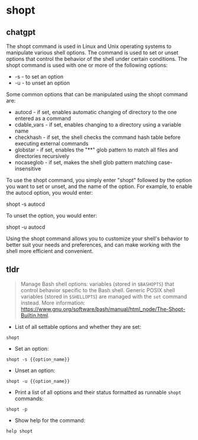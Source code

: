 # shopt 
## chatgpt 
The shopt command is used in Linux and Unix operating systems to manipulate various shell options. The command is used to set or unset options that control the behavior of the shell under certain conditions. The shopt command is used with one or more of the following options:

- -s - to set an option
- -u - to unset an option

Some common options that can be manipulated using the shopt command are:

- autocd - if set, enables automatic changing of directory to the one entered as a command
- cdable_vars - if set, enables changing to a directory using a variable name
- checkhash - if set, the shell checks the command hash table before executing external commands
- globstar - if set, enables the "**" glob pattern to match all files and directories recursively
- nocaseglob - if set, makes the shell glob pattern matching case-insensitive

To use the shopt command, you simply enter "shopt" followed by the option you want to set or unset, and the name of the option. For example, to enable the autocd option, you would enter:

shopt -s autocd

To unset the option, you would enter:

shopt -u autocd

Using the shopt command allows you to customize your shell's behavior to better suit your needs and preferences, and can make working with the shell more efficient and convenient. 

## tldr 
 
> Manage Bash shell options: variables (stored in `$BASHOPTS`) that control behavior specific to the Bash shell.
> Generic POSIX shell variables (stored in `$SHELLOPTS`) are managed with the `set` command instead.
> More information: <https://www.gnu.org/software/bash/manual/html_node/The-Shopt-Builtin.html>.

- List of all settable options and whether they are set:

`shopt`

- Set an option:

`shopt -s {{option_name}}`

- Unset an option:

`shopt -u {{option_name}}`

- Print a list of all options and their status formatted as runnable `shopt` commands:

`shopt -p`

- Show help for the command:

`help shopt`
